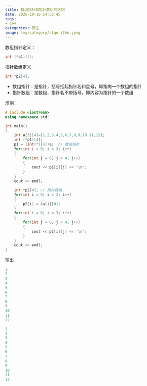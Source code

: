```yaml
---
title: 数组指针和指针数组的区别
date: 2020-10-10 14:56:45
tags:
- C++
categories: 算法
image: img/category/algorithm.jpeg
---
```


数组指针定义：
```c++
int (*p1)[4];
```

指针数组定义
```c++
int *p2[4];
```

- 数组指针：是指针，括号括起指针名和星号，即指向一个数组的指针
- 指针数组：是数组，指针名不带括号，即内容为指针的一个数组

示例：
```cpp
# include <iostream>
using namespace std;

int main()
{
    int a[3][4]={1,2,3,4,5,6,7,8,9,10,11,12};
    int (*p1)[4];
    p1 = (int(*)[4])a;  // 数组指针
    for(int i = 0; i < 3; i++)
    {
        for(int j = 0; j < 4; j++)
        {
            cout << p1[i][j] << '\n';
        }
    }
    cout << endl;

    int *p2[4]; // 指针数组
    for(int i = 0; i < 3; i++)
    {
        p2[i] = &a[i][0];
    }
    for(int i = 0; i < 3; i++)
    {
        for(int j = 0; j < 4; j++)
        {
            cout << p2[i][j] << '\n';
        }
    }
    cout << endl;    
}
```

输出：
```cpp
1
2
3
4
5
6
7
8
9
10
11
12

1
2
3
4
5
6
7
8
9
10
11
12
```
